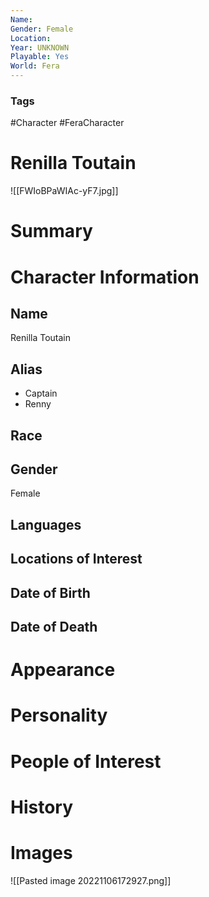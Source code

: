 ```yaml
---
Name: 
Gender: Female
Location: 
Year: UNKNOWN
Playable: Yes
World: Fera
---
```


### Tags
#Character #FeraCharacter 

# Renilla Toutain
![[FWIoBPaWIAc-yF7.jpg]]

# Summary


# Character Information

## Name
Renilla Toutain

## Alias
- Captain
- Renny

## Race

## Gender
Female

## Languages

## Locations of Interest

## Date of Birth

## Date of Death

# Appearance

# Personality

# People of Interest

# History

# Images
![[Pasted image 20221106172927.png]]